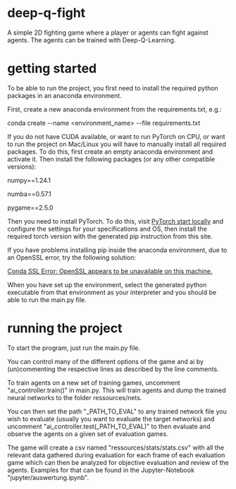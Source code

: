 # deep-q-fight
A simple 2D fighting game where a player or agents can fight against agents. The agents can be trained with Deep-Q-Learning.

# getting started
To be able to run the project, you first need to install the required python packages in an anaconda environment.

First, create a new anaconda environment from the requirements.txt, e.g.:

conda create --name <environment_name> --file requirements.txt

If you do not have CUDA available, or want to run PyTorch on CPU, or want to run the project on Mac/Linux you will have to manually install all required packages.
To do this, first create an empty anaconda environment and activate it. Then install the following packages (or any other compatible versions):

numpy==1.24.1

numba==0.57.1

pygame==2.5.0

Then you need to install PyTorch. To do this, visit [PyTorch start locally](https://pytorch.org/get-started/locally/) and configure the settings for your
specifications and OS, then install the required torch version with the generated pip instruction from this site.

If you have problems installing pip inside the anaconda environment, due to an OpenSSL error, try the following solution:

[Conda SSL Error: OpenSSL appears to be unavailable on this machine.](https://github.com/conda/conda/issues/11982#issuecomment-1285538983)

When you have set up the environment, select the generated python executable from that environment as your interpreter and you should be able to run the main.py file.

# running the project
To start the program, just run the main.py file.

You can control many of the different options of the game and ai by (un)commenting the respective lines as described by the line comments.

To train agents on a new set of training games, uncomment "ai_controller.train()" in main.py. This will train agents and dump the trained neural networks to the folder ressources/nets.

You can then set the path "_PATH_TO_EVAL" to any trained network file you wish to evaluate (usually you want to evaluate the target networks) and uncomment "ai_controller.test(_PATH_TO_EVAL)"
to then evaluate and observe the agents on a given set of evaluation games.

The game will create a csv named "ressources/stats/stats.csv" with all the relevant data gathered during evaluation for each frame of each evaluation game which can then be analyzed for
objective evaluation and review of the agents. Examples for that can be found in the Jupyter-Notebook "jupyter/auswertung.ipynb".
